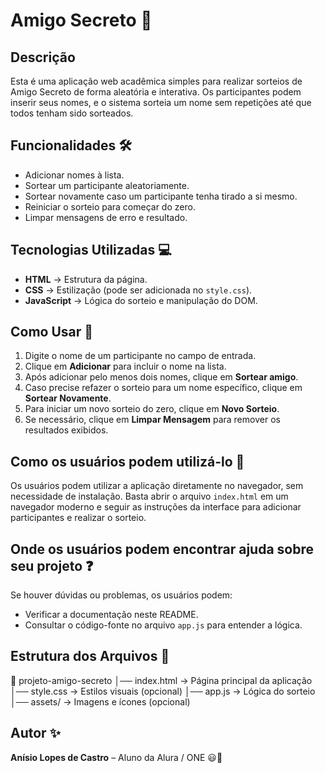 # Amigo Secreto 🎁

## Descrição  
Esta é uma aplicação web acadêmica simples para realizar sorteios de Amigo Secreto de forma aleatória e interativa. Os participantes podem inserir seus nomes, e o sistema sorteia um nome sem repetições até que todos tenham sido sorteados.

## Funcionalidades 🛠️
- Adicionar nomes à lista.
- Sortear um participante aleatoriamente.
- Sortear novamente caso um participante tenha tirado a si mesmo.
- Reiniciar o sorteio para começar do zero.
- Limpar mensagens de erro e resultado.

## Tecnologias Utilizadas 💻
- **HTML** → Estrutura da página.
- **CSS** → Estilização (pode ser adicionada no `style.css`).
- **JavaScript** → Lógica do sorteio e manipulação do DOM.

## Como Usar 🚀
1. Digite o nome de um participante no campo de entrada.
2. Clique em **Adicionar** para incluir o nome na lista.
3. Após adicionar pelo menos dois nomes, clique em **Sortear amigo**.
4. Caso precise refazer o sorteio para um nome específico, clique em **Sortear Novamente**.
5. Para iniciar um novo sorteio do zero, clique em **Novo Sorteio**.
6. Se necessário, clique em **Limpar Mensagem** para remover os resultados exibidos.

## Como os usuários podem utilizá-lo 📝
Os usuários podem utilizar a aplicação diretamente no navegador, sem necessidade de instalação. Basta abrir o arquivo `index.html` em um navegador moderno e seguir as instruções da interface para adicionar participantes e realizar o sorteio.

## Onde os usuários podem encontrar ajuda sobre seu projeto ❓
Se houver dúvidas ou problemas, os usuários podem:
- Verificar a documentação neste README.
- Consultar o código-fonte no arquivo `app.js` para entender a lógica.

## Estrutura dos Arquivos 📂
📁 projeto-amigo-secreto │── index.html → Página principal da aplicação │── style.css → Estilos visuais (opcional) │── app.js → Lógica do sorteio │── assets/ → Imagens e ícones (opcional)


## Autor ✨
**Anísio Lopes de Castro** – Aluno da Alura / ONE 😃🎉
